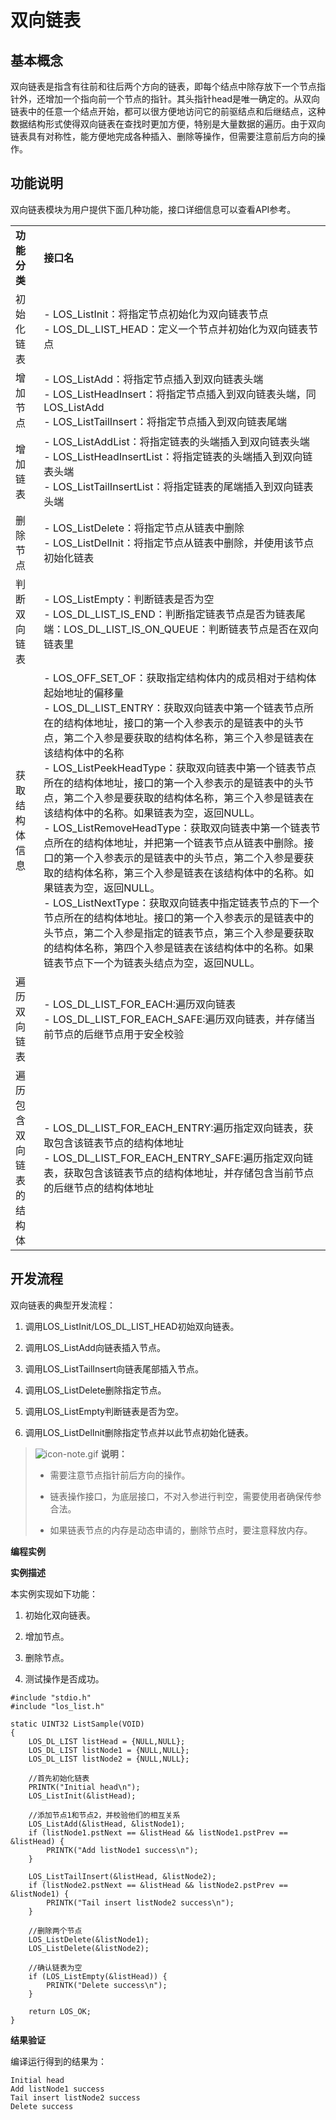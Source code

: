 # 双向链表


## 基本概念

双向链表是指含有往前和往后两个方向的链表，即每个结点中除存放下一个节点指针外，还增加一个指向前一个节点的指针。其头指针head是唯一确定的。从双向链表中的任意一个结点开始，都可以很方便地访问它的前驱结点和后继结点，这种数据结构形式使得双向链表在查找时更加方便，特别是大量数据的遍历。由于双向链表具有对称性，能方便地完成各种插入、删除等操作，但需要注意前后方向的操作。


## 功能说明

双向链表模块为用户提供下面几种功能，接口详细信息可以查看API参考。

  | | |
| -------- | -------- |
| **功能分类** | **接口名** | 
| 初始化链表 | -&nbsp;LOS_ListInit：将指定节点初始化为双向链表节点<br/>-&nbsp;LOS_DL_LIST_HEAD：定义一个节点并初始化为双向链表节点 | 
| 增加节点 | -&nbsp;LOS_ListAdd：将指定节点插入到双向链表头端<br/>-&nbsp;LOS_ListHeadInsert：将指定节点插入到双向链表头端，同LOS_ListAdd<br/>-&nbsp;LOS_ListTailInsert：将指定节点插入到双向链表尾端 | 
| 增加链表 | -&nbsp;LOS_ListAddList：将指定链表的头端插入到双向链表头端<br/>-&nbsp;LOS_ListHeadInsertList：将指定链表的头端插入到双向链表头端<br/>-&nbsp;LOS_ListTailInsertList：将指定链表的尾端插入到双向链表头端 | 
| 删除节点 | -&nbsp;LOS_ListDelete：将指定节点从链表中删除<br/>-&nbsp;LOS_ListDelInit：将指定节点从链表中删除，并使用该节点初始化链表 | 
| 判断双向链表 | -&nbsp;LOS_ListEmpty：判断链表是否为空<br/>-&nbsp;LOS_DL_LIST_IS_END：判断指定链表节点是否为链表尾端：LOS_DL_LIST_IS_ON_QUEUE：判断链表节点是否在双向链表里 | 
| 获取结构体信息 | -&nbsp;LOS_OFF_SET_OF：获取指定结构体内的成员相对于结构体起始地址的偏移量<br/>-&nbsp;LOS_DL_LIST_ENTRY：获取双向链表中第一个链表节点所在的结构体地址，接口的第一个入参表示的是链表中的头节点，第二个入参是要获取的结构体名称，第三个入参是链表在该结构体中的名称<br/>-&nbsp;LOS_ListPeekHeadType：获取双向链表中第一个链表节点所在的结构体地址，接口的第一个入参表示的是链表中的头节点，第二个入参是要获取的结构体名称，第三个入参是链表在该结构体中的名称。如果链表为空，返回NULL。<br/>-&nbsp;LOS_ListRemoveHeadType：获取双向链表中第一个链表节点所在的结构体地址，并把第一个链表节点从链表中删除。接口的第一个入参表示的是链表中的头节点，第二个入参是要获取的结构体名称，第三个入参是链表在该结构体中的名称。如果链表为空，返回NULL。<br/>-&nbsp;LOS_ListNextType：获取双向链表中指定链表节点的下一个节点所在的结构体地址。接口的第一个入参表示的是链表中的头节点，第二个入参是指定的链表节点，第三个入参是要获取的结构体名称，第四个入参是链表在该结构体中的名称。如果链表节点下一个为链表头结点为空，返回NULL。 | 
| 遍历双向链表 | -&nbsp;LOS_DL_LIST_FOR_EACH:遍历双向链表<br/>-&nbsp;LOS_DL_LIST_FOR_EACH_SAFE:遍历双向链表，并存储当前节点的后继节点用于安全校验 | 
| 遍历包含双向链表的结构体 | -&nbsp;LOS_DL_LIST_FOR_EACH_ENTRY:遍历指定双向链表，获取包含该链表节点的结构体地址<br/>-&nbsp;LOS_DL_LIST_FOR_EACH_ENTRY_SAFE:遍历指定双向链表，获取包含该链表节点的结构体地址，并存储包含当前节点的后继节点的结构体地址 | 


## 开发流程

双向链表的典型开发流程：

1. 调用LOS_ListInit/LOS_DL_LIST_HEAD初始双向链表。

2. 调用LOS_ListAdd向链表插入节点。

3. 调用LOS_ListTailInsert向链表尾部插入节点。

4. 调用LOS_ListDelete删除指定节点。

5. 调用LOS_ListEmpty判断链表是否为空。

6. 调用LOS_ListDelInit删除指定节点并以此节点初始化链表。


> ![icon-note.gif](public_sys-resources/icon-note.gif) **说明：**
> - 需要注意节点指针前后方向的操作。
> 
> - 链表操作接口，为底层接口，不对入参进行判空，需要使用者确保传参合法。
> 
> - 如果链表节点的内存是动态申请的，删除节点时，要注意释放内存。


 **编程实例** 

**实例描述**


本实例实现如下功能：


1. 初始化双向链表。

2. 增加节点。

3. 删除节点。

4. 测试操作是否成功。


  
```
#include "stdio.h"
#include "los_list.h"

static UINT32 ListSample(VOID)
{
    LOS_DL_LIST listHead = {NULL,NULL};
    LOS_DL_LIST listNode1 = {NULL,NULL};
    LOS_DL_LIST listNode2 = {NULL,NULL};

    //首先初始化链表
    PRINTK("Initial head\n");
    LOS_ListInit(&listHead);

    //添加节点1和节点2，并校验他们的相互关系
    LOS_ListAdd(&listHead, &listNode1);
    if (listNode1.pstNext == &listHead && listNode1.pstPrev == &listHead) {
        PRINTK("Add listNode1 success\n");
    }

    LOS_ListTailInsert(&listHead, &listNode2);
    if (listNode2.pstNext == &listHead && listNode2.pstPrev == &listNode1) {
        PRINTK("Tail insert listNode2 success\n");
    }

    //删除两个节点
    LOS_ListDelete(&listNode1);
    LOS_ListDelete(&listNode2);

    //确认链表为空
    if (LOS_ListEmpty(&listHead)) {
        PRINTK("Delete success\n");
    }

    return LOS_OK;
}
```


**结果验证**


编译运行得到的结果为：


  
```
Initial head 
Add listNode1 success 
Tail insert listNode2 success
Delete success
```
